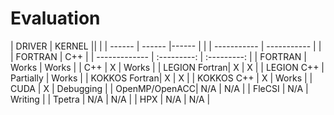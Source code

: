 Evaluation
================
| DRIVER | KERNEL ||			|
| ------ | ------ |------ |
|				| ----------- | ----------- |
|				| FORTRAN     | C++        	|
| -------------	| :---------: | :---------: |
| FORTRAN       | Works       | Works	    |
| C++   	    | X	    	  | Works	    |
| LEGION Fortran| X	          | X	 	    |
| LEGION C++  	| Partially   | Works	    |
| KOKKOS Fortran| X 	      |  X 	 		|
| KOKKOS C++ 	| X 		  | Works	    |
| CUDA 		    | X 		  | Debugging 	|
| OpenMP/OpenACC| N/A 		  | N/A 		|
| FleCSI 	    | N/A 		  | Writing  	|
| Tpetra 	    | N/A		  | N/A			|
| HPX	 	    | N/A 		  | N/A			|


